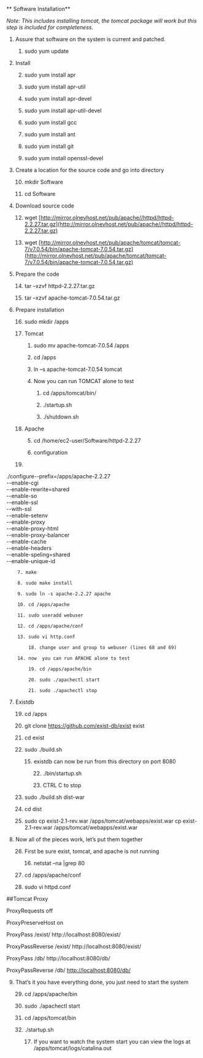 
** Software Installation**

*Note:  This includes installing tomcat, the tomcat package will work but this step is included for completeness.*

1. Assure that software on the system is current and patched. 

    1. sudo  yum update

2. Install 

    2. sudo yum install apr

    3. sudo yum install apr-util

    4. sudo yum install apr-devel

    5. sudo yum install apr-util-devel

    6. sudo yum install gcc

    7. sudo yum install ant

    8. sudo yum install git 

    9. sudo yum install openssl-devel

3. Create a location for the source code and go into directory

    10. mkdir Software

    11. cd Software

4. Download source code

    12. wget [http://mirror.olnevhost.net/pub/apache//httpd/httpd-2.2.27.tar.gz](http://mirror.olnevhost.net/pub/apache//httpd/httpd-2.2.27.tar.gz)

    13. wget [http://mirror.olnevhost.net/pub/apache/tomcat/tomcat-7/v7.0.54/bin/apache-tomcat-7.0.54.tar.gz](http://mirror.olnevhost.net/pub/apache/tomcat/tomcat-7/v7.0.54/bin/apache-tomcat-7.0.54.tar.gz)

5. Prepare the code

    14. tar –xzvf httpd-2.2.27.tar.gz 

    15. tar –xzvf apache-tomcat-7.0.54.tar.gz

6. Prepare installation

    16. sudo mkdir /apps

    17. Tomcat

        1. sudo mv apache-tomcat-7.0.54 /apps

        2. cd /apps

        3. ln –s  apache-tomcat-7.0.54 tomcat

        4. Now you can run TOMCAT alone to test

            1. cd /apps/tomcat/bin/

            2. ./startup.sh

            3. ./shutdown.sh

    18. Apache

        5. cd /home/ec2-user/Software/httpd-2.2.27

        6. configuration

         
   4. 
./configure--prefix=/apps/apache-2.2.27\
--enable-cgi\
--enable-rewrite=shared\
--enable-so\
--enable-ssl\
--with-ssl\
--enable-setenv\
--enable-proxy\
--enable-proxy-html\
--enable-proxy-balancer\
--enable-cache\
--enable-headers\
--enable-speling=shared\
--enable-unique-id

        7. make

        8. sudo make install

        9. sudo ln -s apache-2.2.27 apache

        10. cd /apps/apache

        11. sudo useradd webuser

        12. cd /apps/apache/conf

        13. sudo vi http.conf

            18. change user and group to webuser (lines 68 and 69)

        14. now  you can run APACHE alone to test

            19. cd /apps/apache/bin

            20. sudo ./apachectl start

            21. sudo ./apachectl stop

7. Existdb

    19. cd /apps

    20. git clone https://github.com/exist-db/exist exist

    21. cd exist

    22. sudo ./build.sh

        15. existdb can now be run from this directory on port 8080

            22. ./bin/startup.sh

            23. CTRL C to stop

    23. sudo ./build.sh dist-war

    24. cd dist

    25. sudo cp exist-2.1-rev.war /apps/tomcat/webapps/exist.war cp exist-2.1-rev.war /apps/tomcat/webapps/exist.war

8. Now all of the pieces work, let’s put them together

    26. First be sure exist, tomcat, and apache is not running

        16. netstat –na |grep 80

    27. cd /apps/apache/conf

    28. sudo vi httpd.conf

##Tomcat Proxy

ProxyRequests     off

ProxyPreserveHost on

ProxyPass /exist/ http://localhost:8080/exist/

ProxyPassReverse /exist/ http://localhost:8080/exist/

ProxyPass /db/ http://localhost:8080/db/

ProxyPassReverse /db/ [http://localhost:8080/db/](http://localhost:8080/db/)

9. That’s it you have everything done,  you just need to start the system

    29. cd /apps/apache/bin

    30. sudo ./apachectl start

    31. cd /apps/tomcat/bin

    32. ./startup.sh

        17. If you want to watch the system start you can view the logs at /apps/tomcat/logs/catalina.out

		

	

